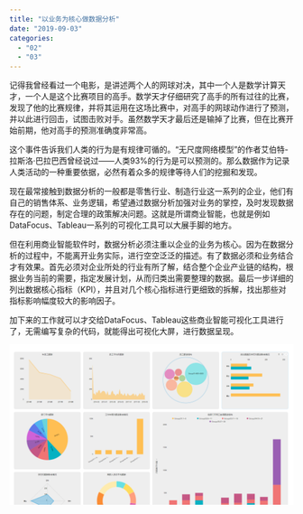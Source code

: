 ```yaml
---
title: "以业务为核心做数据分析"
date: "2019-09-03"
categories: 
  - "02"
  - "03"
---
```


记得我曾经看过一个电影，是讲述两个人的网球对决，其中一个人是数学计算天才，一个人是这个比赛项目的高手。数学天才仔细研究了高手的所有过往的比赛，发现了他的比赛规律，并将其运用在这场比赛中，对高手的网球动作进行了预测，并以此进行回击，试图击败对手。虽然数学天才最后还是输掉了比赛，但在比赛开始前期，他对高手的预测准确度非常高。

这个事件告诉我们人类的行为是有规律可循的。“无尺度网络模型”的作者艾伯特-拉斯洛·巴拉巴西曾经说过——人类93%的行为是可以预测的。那么数据作为记录人类活动的一种重要依据，必然有着众多的规律等待人们的挖掘和发现。

现在最常接触到数据分析的一般都是零售行业、制造行业这一系列的企业，他们有自己的销售体系、业务逻辑，希望通过数据分析加强对业务的掌控，及时发现数据存在的问题，制定合理的政策解决问题。这就是所谓商业智能，也就是例如DataFocus、Tableau一系列的可视化工具可以大展手脚的地方。

但在利用商业智能软件时，数据分析必须注重以企业的业务为核心。因为在数据分析的过程中，不能离开业务实际，进行空空泛泛的描述。有了数据必须和业务结合才有效果。首先必须对企业所处的行业有所了解，结合整个企业产业链的结构，根据业务当前的需要，指定发展计划，从而归类出需要整理的数据。最后一步详细的列出数据核心指标（KPI），并且对几个核心指标进行更细致的拆解，找出那些对指标影响幅度较大的影响因子。

加下来的工作就可以才交给DataFocus、Tableau这些商业智能可视化工具进行了，无需编写复杂的代码，就能得出可视化大屏，进行数据呈现。

![C:\Users\FOCUS\AppData\Local\Temp\WeChat Files\ce8ab8e039dc2eb45a6cab99c3950ff.png](images/c-users-focus-appdata-local-temp-wechat-files-ce8.png)
